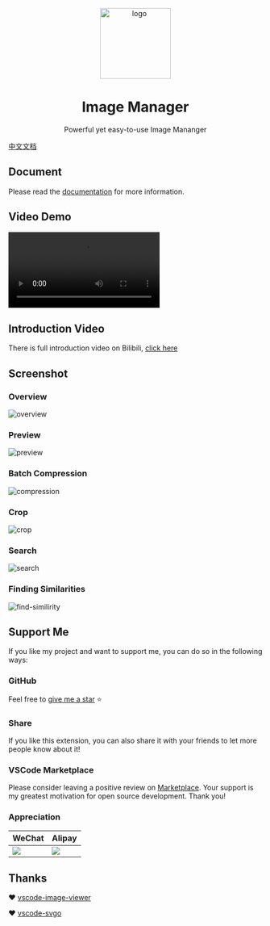 <p align='center'>
  <a href='https://github.com/hemengke1997/vscode-image-manager' target="_blank" rel='noopener noreferrer'>
    <img width='140' src='./assets/logo.png' alt='logo' />
  </a>
</p>

<h1 align='center'>Image Manager</h1>

<p align='center'>Powerful yet easy-to-use Image Mananger<p>

[中文文档](./README.zh.md)

## Document

Please read the [documentation](https://hemengke1997.github.io/vscode-image-manager/) for more information.

## Video Demo

<video src="https://github.com/user-attachments/assets/a75c4c88-25b8-4bb3-bf3b-94bc2c917b66"></video>

## Introduction Video

There is full introduction video on Bilibili, [click here](https://www.bilibili.com/video/BV15SQaYnEeJ)

## Screenshot

### Overview

![overview](./screenshots/overview.png)

### Preview

![preview](./screenshots/preview.png)

### Batch Compression

![compression](./screenshots/compression.png)

### Crop

![crop](./screenshots/crop.png)

### Search

![search](./screenshots/search.png)

### Finding Similarities

![find-similirity](./screenshots/find-similarity.png)

## Support Me

If you like my project and want to support me, you can do so in the following ways:

### GitHub

Feel free to [give me a star](https://github.com/hemengke1997/vscode-image-manager) ⭐️

### Share

If you like this extension, you can also share it with your friends to let more people know about it!

### VSCode Marketplace

Please consider leaving a positive review on [Marketplace](https://marketplace.visualstudio.com/items?itemName=minko.image-manager&ssr=false#review-details). Your support is my greatest motivation for open source development. Thank you!

### Appreciation

| WeChat                                     | Alipay                                  |
| ------------------------------------------ | --------------------------------------- |
| <img src="./screenshots/wechatpay.jpeg" /> | <img src="./screenshots/alipay.jpeg" /> |

## Thanks

❤️ [vscode-image-viewer](https://github.com/ZhangJian1713/vscode-image-viewer)

❤️ [vscode-svgo](https://github.com/1000ch/vscode-svgo)
